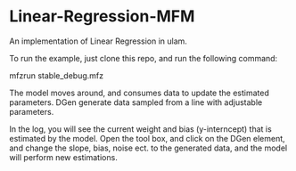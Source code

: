 # Linear-Regression-MFM

An implementation of Linear Regression in ulam.

To run the example, just clone this repo, and run the following command:

mfzrun stable_debug.mfz


The model moves around, and consumes data to update the estimated parameters. DGen generate data sampled from a line with adjustable parameters.

In the log, you will see the current weight and bias (y-interncept) that is estimated by the model. Open the tool box, and click on the DGen element, and change the slope, bias, noise ect. to the generated data, and the model will perform new estimations.
